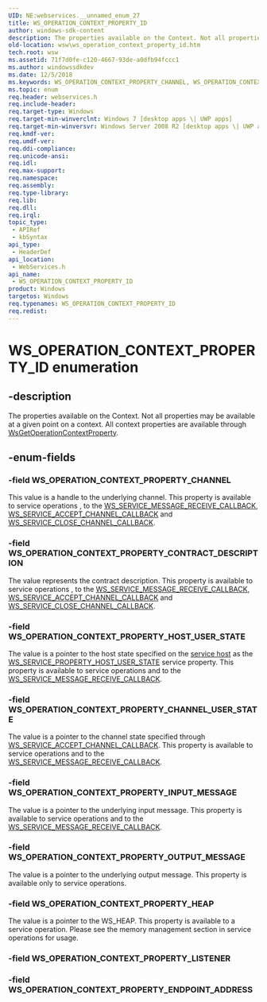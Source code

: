 ```yaml
---
UID: NE:webservices.__unnamed_enum_27
title: WS_OPERATION_CONTEXT_PROPERTY_ID
author: windows-sdk-content
description: The properties available on the Context. Not all properties may be available at a given point on a context. All context properties are available through WsGetOperationContextProperty.
old-location: wsw\ws_operation_context_property_id.htm
tech.root: wsw
ms.assetid: 71f7d0fe-c120-4667-93de-a0dfb94fccc1
ms.author: windowssdkdev
ms.date: 12/5/2018
ms.keywords: WS_OPERATION_CONTEXT_PROPERTY_CHANNEL, WS_OPERATION_CONTEXT_PROPERTY_CHANNEL_USER_STATE, WS_OPERATION_CONTEXT_PROPERTY_CONTRACT_DESCRIPTION, WS_OPERATION_CONTEXT_PROPERTY_HEAP, WS_OPERATION_CONTEXT_PROPERTY_HOST_USER_STATE, WS_OPERATION_CONTEXT_PROPERTY_ID, WS_OPERATION_CONTEXT_PROPERTY_ID enumeration [Web Services for Windows], WS_OPERATION_CONTEXT_PROPERTY_INPUT_MESSAGE, WS_OPERATION_CONTEXT_PROPERTY_OUTPUT_MESSAGE, webservices/WS_OPERATION_CONTEXT_PROPERTY_CHANNEL, webservices/WS_OPERATION_CONTEXT_PROPERTY_CHANNEL_USER_STATE, webservices/WS_OPERATION_CONTEXT_PROPERTY_CONTRACT_DESCRIPTION, webservices/WS_OPERATION_CONTEXT_PROPERTY_HEAP, webservices/WS_OPERATION_CONTEXT_PROPERTY_HOST_USER_STATE, webservices/WS_OPERATION_CONTEXT_PROPERTY_ID, webservices/WS_OPERATION_CONTEXT_PROPERTY_INPUT_MESSAGE, webservices/WS_OPERATION_CONTEXT_PROPERTY_OUTPUT_MESSAGE, wsw.ws_operation_context_property_id
ms.topic: enum
req.header: webservices.h
req.include-header: 
req.target-type: Windows
req.target-min-winverclnt: Windows 7 [desktop apps \| UWP apps]
req.target-min-winversvr: Windows Server 2008 R2 [desktop apps \| UWP apps]
req.kmdf-ver: 
req.umdf-ver: 
req.ddi-compliance: 
req.unicode-ansi: 
req.idl: 
req.max-support: 
req.namespace: 
req.assembly: 
req.type-library: 
req.lib: 
req.dll: 
req.irql: 
topic_type:
 - APIRef
 - kbSyntax
api_type:
 - HeaderDef
api_location:
 - WebServices.h
api_name:
 - WS_OPERATION_CONTEXT_PROPERTY_ID
product: Windows
targetos: Windows
req.typenames: WS_OPERATION_CONTEXT_PROPERTY_ID
req.redist: 
---
```


# WS_OPERATION_CONTEXT_PROPERTY_ID enumeration


## -description


The properties available on the Context. Not all properties may be available
                at a given point on a context. All context properties are available through <a href="https://msdn.microsoft.com/9ab843ff-8f2c-424e-8bb9-ba71f9355728">WsGetOperationContextProperty</a>. 
            


## -enum-fields




### -field WS_OPERATION_CONTEXT_PROPERTY_CHANNEL

This value is a handle to the underlying channel. This property is available to service operations ,
                    to the <a href="https://msdn.microsoft.com/2fcd8905-7002-41b8-b947-14d53c889c21">WS_SERVICE_MESSAGE_RECEIVE_CALLBACK</a>, <a href="https://msdn.microsoft.com/473af4be-d193-42a5-82ff-359b50a7bc58">WS_SERVICE_ACCEPT_CHANNEL_CALLBACK</a> and 
                    <a href="https://msdn.microsoft.com/e2860015-219b-46be-921d-7ced0d95fc60">WS_SERVICE_CLOSE_CHANNEL_CALLBACK</a>.
                


### -field WS_OPERATION_CONTEXT_PROPERTY_CONTRACT_DESCRIPTION

The value represents the contract description. This property is available to service operations ,
                    to the <a href="https://msdn.microsoft.com/2fcd8905-7002-41b8-b947-14d53c889c21">WS_SERVICE_MESSAGE_RECEIVE_CALLBACK</a>, <a href="https://msdn.microsoft.com/473af4be-d193-42a5-82ff-359b50a7bc58">WS_SERVICE_ACCEPT_CHANNEL_CALLBACK</a> and 
                    <a href="https://msdn.microsoft.com/e2860015-219b-46be-921d-7ced0d95fc60">WS_SERVICE_CLOSE_CHANNEL_CALLBACK</a>.
                


### -field WS_OPERATION_CONTEXT_PROPERTY_HOST_USER_STATE

The value is a pointer to the host state specified on the <a href="https://msdn.microsoft.com/42e4d24d-5611-4561-b874-6dc3f3f88c73">service host</a> as the 
                    <a href="https://msdn.microsoft.com/305fe7ad-e4a2-499a-b34b-e5b7cde53e22">WS_SERVICE_PROPERTY_HOST_USER_STATE</a> service property. This property is available to 
                     service operations  and to the <a href="https://msdn.microsoft.com/2fcd8905-7002-41b8-b947-14d53c889c21">WS_SERVICE_MESSAGE_RECEIVE_CALLBACK</a>.
                


### -field WS_OPERATION_CONTEXT_PROPERTY_CHANNEL_USER_STATE

The value is a pointer to the channel state specified through <a href="https://msdn.microsoft.com/473af4be-d193-42a5-82ff-359b50a7bc58">WS_SERVICE_ACCEPT_CHANNEL_CALLBACK</a>. This property is 
                    available to  service operations and to the <a href="https://msdn.microsoft.com/2fcd8905-7002-41b8-b947-14d53c889c21">WS_SERVICE_MESSAGE_RECEIVE_CALLBACK</a>.
                


### -field WS_OPERATION_CONTEXT_PROPERTY_INPUT_MESSAGE

The value is a pointer to the underlying input message. This property is available to service operations and to the 
                    <a href="https://msdn.microsoft.com/2fcd8905-7002-41b8-b947-14d53c889c21">WS_SERVICE_MESSAGE_RECEIVE_CALLBACK</a>.
                


### -field WS_OPERATION_CONTEXT_PROPERTY_OUTPUT_MESSAGE

The value is a pointer to the underlying output message. This property is available only to service operations.
                


### -field WS_OPERATION_CONTEXT_PROPERTY_HEAP

The value is a pointer to the WS_HEAP. This property is available to a service operation. Please see the memory management section in 
                    service operations for usage.
                


### -field WS_OPERATION_CONTEXT_PROPERTY_LISTENER


### -field WS_OPERATION_CONTEXT_PROPERTY_ENDPOINT_ADDRESS



